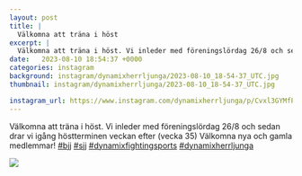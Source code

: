 ```yaml
---
layout: post
title: |
  Välkomna att träna i höst
excerpt: |
  Välkomna att träna i höst. Vi inleder med föreningslördag 26/8 och sedan drar vi igång höstterminen veckan efter (vecka 35) Välkomna nya och gamla medlemmar!    
date:   2023-08-10 18:54:37 +0000
categories: instagram
background: instagram/dynamixherrljunga/2023-08-10_18-54-37_UTC.jpg
thumbnail: instagram/dynamixherrljunga/2023-08-10_18-54-37_UTC.jpg

instagram_url: https://www.instagram.com/dynamixherrljunga/p/Cvxl3GYMfPS
---
```

Välkomna att träna i höst. Vi inleder med föreningslördag 26/8 och sedan drar vi igång höstterminen veckan efter (vecka 35) Välkomna nya och gamla medlemmar! [#bjj](https://www.instagram.com/explore/tags/bjj/) [#sjj](https://www.instagram.com/explore/tags/sjj/) [#dynamixfightingsports](https://www.instagram.com/explore/tags/dynamixfightingsports/) [#dynamixherrljunga](https://www.instagram.com/explore/tags/dynamixherrljunga/)



<img src='{{ site.baseurl }}/instagram/dynamixherrljunga/2023-08-10_18-54-37_UTC.jpg' class='img-fluid' />
